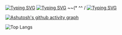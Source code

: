 [![Typing SVG](https://readme-typing-svg.demolab.com?font=Fira+Code&duration=2000&pause=500&background=88BFFF00&center=true&width=435&lines=Perhaps+...+a+person%3F)](https://git.io/typing-svg)
[![Typing SVG](https://readme-typing-svg.demolab.com?font=Fira+Code&duration=2000&pause=500&color=F769CC&background=88BFFF00&center=true&width=435&lines=Nice+2+meet+U+)](https://git.io/typing-svg)
~~(* ^^ /
[![Typing SVG](https://readme-typing-svg.demolab.com?font=Fira+Code&duration=2000&pause=500&background=88BFFF00&center=true&width=435&lines=Perhaps+...+a+person%3F)](https://git.io/typing-svg)

[![Ashutosh's github activity graph](https://github-readme-activity-graph.vercel.app/graph?username=CookieFNP&theme=minimal)](https://github.com/ashutosh00710/github-readme-activity-graph)

![Top Langs](https://github-readme-stats.vercel.app/api/top-langs/?username=anuraghazra&layout=compact)
